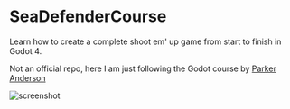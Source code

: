# SeaDefenderCourse

Learn how to create a complete shoot em' up game from start to finish in Godot 4.

Not an official repo, here I am just following the Godot course by [Parker Anderson](https://www.udemy.com/user/parker-anderson-24/)

![screenshot](https://raw.github.com/afarber/SeaDefenderCourse/master/screenshot.gif)
